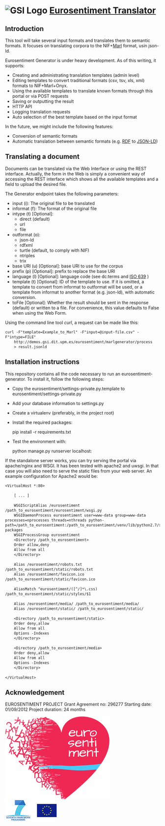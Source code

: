 ![GSI Logo](http://gsi.dit.upm.es/templates/jgsi/images/logo.png)
[Eurosentiment Translator](http://demos.gsi.dit.upm.es/eurosentiment-translator) 
==================================

Introduction
---------------------
This tool will take several input formats and translates them to semantic formats. It focuses on translating corpora to the NIF+[Marl](http://gsi.dit.upm.es/ontologies/marl) format, usin json-ld.

Eurosentiment Generator is under heavy development. As of this writing, it supports:

* Creating and administrating translation templates (admin level)
* Editing templates to convert traditional formats (csv, tsv, xls, xml) formats to NIF+Marl+Onyx.
* Using the available templates to translate known formats through this portal or via POST requests
* Saving or outputting the result
* HTTP API
* Logging translation requests
* Auto selection of the best template based on the input format

In the future, we might include the following features:
* Conversion of semantic formats
* Automatic translation between semantic formats (e.g. [RDF](http://www.w3.org/RDF/) to [JSON-LD](http://json-ld.org/))

Translating a document
----------------------
Documents can be translated via the Web Interface or using the REST interface.
Actually, the form in the Web is simply a convenient way of accessing the REST interface which shows all the available templates and a field to upload the desired file.

The Generator endpoint takes the following parameters:

 * input (i): The original file to be translated
 * informat (f): The format of the original file
 * intype (t) [Optional]:
    * direct (default)
    * url
    * file
 * outformat (o):
    * json-ld
    * rdfxml
    * turtle (default, to comply with NIF)
    * ntriples
    * trix
 * base URI (u) [Optional]: base URI to use for the corpus
 * prefix (p) [Optional]: prefix to replace the base URI
 * language (l) [Optional]: language code (see dc:terms and [ISO 639](http://en.wikipedia.org/wiki/List_of_ISO_639-1_codes) )
 * template (t) [Optional]: ID of the template to use. If it is omitted, a template to convert from informat to outformat will be used, or a template from informat to another format (e.g. json-ld), with automatic conversion.
 * toFile [Optional]: Whether the result should be sent in the response (default) or written to a file. For convenience, this value defaults to False when using the Web Form.

Using the command line tool *curl*, a request can be made like this:

    curl -F"template=Example_to_Marl" -F"input=@input-file.csv" -F"intype=FILE"
        http://demos.gsi.dit.upm.es/eurosentiment/marlgenerator/process
        > result.jsonld

Installation instructions
------------------------------
This repository contains all the code necessary to run an eurosentiment-generator. To install it, follow the following steps:

* Copy the eurosentiment/settings-private.py.template to eurosentiment/settings-private.py
* Add your database information to settings.py
* Create a virtualenv (preferably, in the project root)
* Install the required packages:

    pip install -r requirements.txt

* Test the environment with:

    python manage.py runserver localhost:<PORT>


If the standalone server works, you can try serving the portal via apache/nginx and WSGI. It has been tested with apache2 and uwsgi. In that case you will also need to serve the static files from your web server. An example configuration for Apache2 would be:

```
<VirtualHost *:80>

    [ ... ]

    WSGIScriptAlias /eurosentiment /path_to_eurosentiment/eurosentiment/wsgi.py
    WSGIDaemonProcess eurosentiment user=www-data group=www-data processes=nprocesses threads=nthreads python-path=/path_to_eurosentiment:/path_to_eurosentiment/venv/lib/python2.7/site-packages
    WSGIProcessGroup eurosentiment
    <Directory /path_to_eurosentiment>
    Order allow,deny
    Allow from all
    </Directory>

    Alias /eurosentiment/robots.txt /path_to_eurosentiment/static/robots.txt
    Alias /eurosentiment/favicon.ico /path_to_eurosentiment/static/favicon.ico

    AliasMatch ^eurosentiment/([^/]*\.css) /path_to_eurosentiment/static/styles/$1

    Alias /eurosentiment/media/ /path_to_eurosentiment/media/
    Alias /eurosentiment/static/ /path_to_eurosentiment/static/

    <Directory /path_to_eurosentiment/static>
    Order deny,allow
    Allow from all
    Options -Indexes
    </Directory>

    <Directory /path_to_eurosentiment/media>
    Order deny,allow
    Allow from all
    Options -Indexes
    </Directory>

</VirtualHost>
```

Acknowledgement
---------------
EUROSENTIMENT PROJECT
Grant Agreement no: 296277
Starting date: 01/09/2012
Project duration: 24 months

![Eurosentiment Logo](logo_grande.png)
![FP7 logo](logo_fp7.gif)
